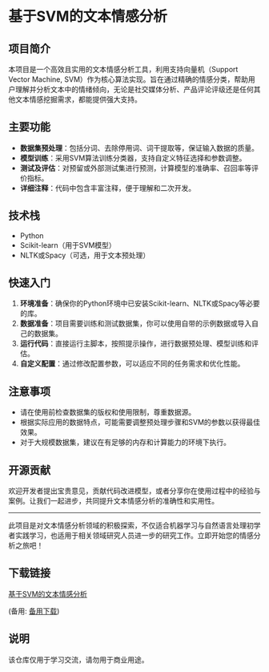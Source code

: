 # 基于SVM的文本情感分析

## 项目简介

本项目是一个高效且实用的文本情感分析工具，利用支持向量机（Support Vector Machine, SVM）作为核心算法实现。旨在通过精确的情感分类，帮助用户理解并分析文本中的情绪倾向，无论是社交媒体分析、产品评论评级还是任何其他文本情感挖掘需求，都能提供强大支持。

## 主要功能

- **数据集预处理**：包括分词、去除停用词、词干提取等，保证输入数据的质量。
- **模型训练**：采用SVM算法训练分类器，支持自定义特征选择和参数调整。
- **测试及评估**：对预留或外部测试集进行预测，计算模型的准确率、召回率等评价指标。
- **详细注释**：代码中包含丰富注释，便于理解和二次开发。

## 技术栈

- Python
- Scikit-learn（用于SVM模型）
- NLTK或Spacy（可选，用于文本预处理）

## 快速入门

1. **环境准备**：确保你的Python环境中已安装Scikit-learn、NLTK或Spacy等必要的库。
2. **数据准备**：项目需要训练和测试数据集，你可以使用自带的示例数据或导入自己的数据集。
3. **运行代码**：直接运行主脚本，按照提示操作，进行数据预处理、模型训练和评估。
4. **自定义配置**：通过修改配置参数，可以适应不同的任务需求和优化性能。

## 注意事项

- 请在使用前检查数据集的版权和使用限制，尊重数据源。
- 根据实际应用的数据特点，可能需要调整预处理步骤和SVM的参数以获得最佳效果。
- 对于大规模数据集，建议在有足够的内存和计算能力的环境下执行。

## 开源贡献

欢迎开发者提出宝贵意见，贡献代码改进模型，或者分享你在使用过程中的经验与案例。让我们一起进步，共同提升文本情感分析的准确性和实用性。

---

此项目是对文本情感分析领域的积极探索，不仅适合机器学习与自然语言处理初学者实践学习，也适用于相关领域研究人员进一步的研究工作。立即开始您的情感分析之旅吧！

## 下载链接
[基于SVM的文本情感分析](https://pan.quark.cn/s/5ce26e2cc1a5) 

(备用: [备用下载](https://pan.baidu.com/s/1WrgthVRGe1VIoD1ctkurag?pwd=1234))

## 说明

该仓库仅用于学习交流，请勿用于商业用途。

